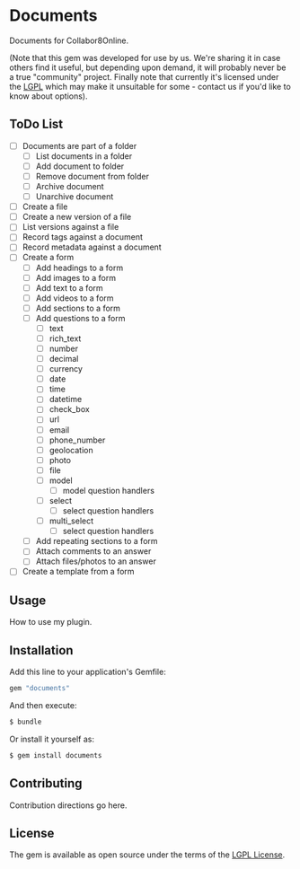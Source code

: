 # Documents
Documents for Collabor8Online.

(Note that this gem was developed for use by us.  We're sharing it in case others find it useful, but depending upon demand, it will probably never be a true "community" project.  Finally note that currently it's licensed under the [LGPL](/LICENSE) which may make it unsuitable for some - contact us if you'd like to know about options).

## ToDo List

- [ ] Documents are part of a folder
  - [ ] List documents in a folder
  - [ ] Add document to folder
  - [ ] Remove document from folder
  - [ ] Archive document
  - [ ] Unarchive document
- [ ] Create a file
- [ ] Create a new version of a file
- [ ] List versions against a file
- [ ] Record tags against a document
- [ ] Record metadata against a document
- [ ] Create a form
  - [ ] Add headings to a form
  - [ ] Add images to a form
  - [ ] Add text to a form
  - [ ] Add videos to a form
  - [ ] Add sections to a form
  - [ ] Add questions to a form
    - [ ] text
    - [ ] rich_text
    - [ ] number
    - [ ] decimal
    - [ ] currency
    - [ ] date
    - [ ] time
    - [ ] datetime
    - [ ] check_box
    - [ ] url
    - [ ] email
    - [ ] phone_number
    - [ ] geolocation
    - [ ] photo
    - [ ] file
    - [ ] model
      - [ ] model question handlers
    - [ ] select
      - [ ] select question handlers
    - [ ] multi_select
      - [ ] select question handlers
  - [ ] Add repeating sections to a form
  - [ ] Attach comments to an answer
  - [ ] Attach files/photos to an answer
- [ ] Create a template from a form

## Usage
How to use my plugin.

## Installation
Add this line to your application's Gemfile:

```ruby
gem "documents"
```

And then execute:
```bash
$ bundle
```

Or install it yourself as:
```bash
$ gem install documents
```

## Contributing
Contribution directions go here.

## License
The gem is available as open source under the terms of the [LGPL License](/LICENCE).
